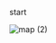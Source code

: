 start


![map (2)](https://github.com/yaserrati/CCA_New_Headquarter/assets/88887542/fcdf0132-a8ec-4156-95ef-e7f91f00b9e3)
